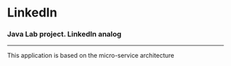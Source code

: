 # LinkedIn
### Java Lab project. LinkedIn analog
***
This application is based on the micro-service architecture

